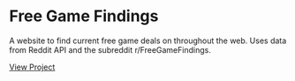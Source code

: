 # Free Game Findings

A website to find current free game deals on throughout the web. Uses data from Reddit API and the subreddit r/FreeGameFindings. 

[View Project](https://alabador.github.io/free-game-findings/)